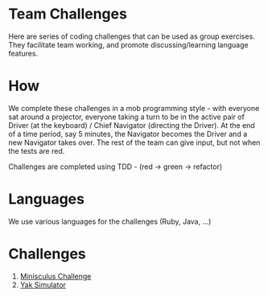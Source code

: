 
# Team Challenges

Here are series of coding challenges that can be used as group exercises.  They facilitate team working, and promote
discussing/learning language features.

# How

We complete these challenges in a mob programming style - with everyone sat around a projector, everyone taking a turn
to be in the active pair of Driver (at the keyboard) / Chief Navigator (directing the Driver).  At the end of a time
period, say 5 minutes, the Navigator becomes the Driver and a new Navigator takes over.  The rest of the team can give
input, but not when the tests are red.

Challenges are completed using TDD - (red -> green -> refactor)

# Languages

We use various languages for the challenges (Ruby, Java, ...)

# Challenges

1. [Minisculus Challenge](1_minisculus/README.md)
2. [Yak Simulator](2_yak_simulator/README.md)
